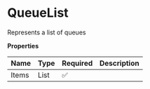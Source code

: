 # QueueList

Represents a list of queues

**Properties**

| Name  | Type        | Required | Description |
| :---- | :---------- | :------- | :---------- |
| Items | List<Queue> | ✅       |             |
